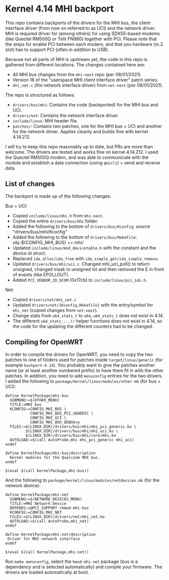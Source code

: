 # Kernel 4.14 MHI backport

This repo contains backports of the drivers for the MHI bus, the client interface driver (from now on referred to as
UCI) and the network driver. MHI is required driver for (among others) for using  SDX55-based modems (like Quectel
RM500Q or Telit FN980) together with PCI. Please note that the steps for enable PCI between each modem, and that you
hardware (m.2 slot) has to support PCI (often in addition to USB).

Because not all parts of MHI is upstream yet, the code in this repo is gathered from different locations. The changes
contained here are:

* All MHI bus changes from the `mhi-next` repo (per 08/01/2021).
* Version 18 of the "userspace MHI client interface driver" patch series.
* `mhi_net.c` (the network interface driver) from `net-next` (per 08/01/2021).

The repo is structured as follows:
* `drivers/bus/mhi`: Contains the code (backported) for the MHI bus and UCI.
* `drivers/net`: Contains the network interface driver.
* `include/linux`: MHI header file.
* `patches/`: Contains two patches, one for the MHI bus + UCI and another for the network driver. Applies cleanly and
  builds fine with kernel 4.14.212.

I will try to keep this repo reasonably up to date, but PRs are more than welcome. The drivers are tested and works fine
on kernel 4.14.212. I used the Quectel RM500Q modem, and was able to communicate with the module and establish a data
connection (using `qmicli`) + send and receive data.

## List of changes

The backport is made up of the following changes: 

Bus + UCI:
- Copied `include/linux/mhi.h` from `mhi-next`.
- Copied the entire `drivers/bus/mhi` folder.
- Added the following to the bottom of `drivers/bus/Kconfig`: source "drivers/bus/mhi/Kconfig"
- Added the following to the bottom of `drivers/bus/Makefile`: obj-$(CONFIG_MHI_BUS)		+= mhi/
- Updated `include/linux/mod_devicetable.h` with the constant and the device id struct.
- Replaced `ida_alloc/ida_free` with `ida_simple_get/ida_simple_remove`.
- Updated `drivers/bus/mhi/uci.c`. Changed mhi_uci_poll() to return unsigned, changed mask to unsigned int and then removed the E in front of events (like EPOLLOUT).
- Added `PCI_VENDOR_ID_QCOM` (0x17cb) to `include/linux/pci_ids.h`.

Net:
- Copied `drivers/net/mhi_net.c`
- Updated `drivers/net/{Kconfig,Makefile}` with the entry/symbol for `mhi_net` (copied changes from `net-next`).
- Change stats from `u64_stats_t` to `u64`, `u64_stats_t` does not exist in 4.14.
- The different `u64_stats_...()` helper functions does not exist in 4.14, so the code for the updating the different
  counters had to be changed.

## Compiling for OpenWRT

In order to compile the drivers for OpenWRT, you need to copy the two patches to one of folders used for patches inside
`target/linux/generic` (for example `backport-4.14`). You probably want to give the patches another name (or at least
another numbered prefix) to have them fit in with the other patches. In addition, you need to add `menuconfig` entries
for the two drivers. I added the following to `package/kernel/linux/modules/other.mk` (for bus + UCI):

```
define KernelPackage/mhi-bus
  SUBMENU:=$(OTHER_MENU)
  TITLE:=MHI bus
  KCONFIG:=CONFIG_MHI_BUS \
           CONFIG_MHI_BUS_PCI_GENERIC \
           CONFIG_MHI_UCI \
           CONFIG_MHI_BUS_DEBUG=y
  FILES:=$(LINUX_DIR)/drivers/bus/mhi/mhi_pci_generic.ko \
         $(LINUX_DIR)/drivers/bus/mhi/mhi_uci.ko \
         $(LINUX_DIR)/drivers/bus/mhi/core/mhi.ko
  AUTOLOAD:=$(call AutoProbe,mhi mhi_pci_generic mhi_uci)
endef

define KernelPackage/mhi-bus/description
  Kernel modules for the Qualcoom MHI bus.
endef

$(eval $(call KernelPackage,mhi-bus))
```

And the following to `package/kernel/linux/modules/netdevices.mk` (for the network device):

```
define KernelPackage/mhi-net
  SUBMENU:=$(NETWORK_DEVICES_MENU)
  TITLE:=MHI Network Device
  DEPENDS:=@PCI_SUPPORT +kmod-mhi-bus
  KCONFIG:=CONFIG_MHI_NET
  FILES:=$(LINUX_DIR)/drivers/net/mhi_net.ko
  AUTOLOAD:=$(call AutoProbe,mhi_net)
endef

define KernelPackage/mhi-net/description
 Driver for MHI network interface
endef

$(eval $(call KernelPackage,mhi-net))
```

Run `make menuconfig`, select the `kmod-mhi-net` package (bus is a dependency and is selected automatically) and compile
your firmware. The drivers are loaded automatically at boot.
